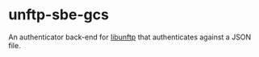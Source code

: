 # unftp-sbe-gcs

An authenticator back-end for [libunftp](https://github.com/bolcom/libunftp) that authenticates against a JSON file.
